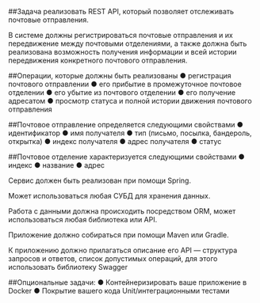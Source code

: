 ##Задача реализовать REST API, который позволяет
отслеживать почтовые отправления.

В системе должны регистрироваться почтовые
отправления и их передвижение
между почтовыми отделениями, а также должна быть
реализована возможность получения информации и
всей истории передвижения конкретного почтового
отправления.

##Операции, которые должны быть реализованы
●	 регистрация почтового отправлении
●	 его прибытие в промежуточное почтовое отделении
●	 его убытие из почтового отделении
●	 его получение адресатом
●	 просмотр статуса и полной истории движения почтового отправления

##Почтовое отправление определяется следующими
свойствами 
●	 идентификатор
●	 имя получателя
●	 тип (письмо, посылка, бандероль, открытка)
●	 индекс получателя
●	 адрес получателя
●	 статус

##Почтовое отделение характеризуется следующими
свойствами
●	 индекс
●	 название
●	 адрес




Сервис должен быть реализован при помощи Spring.

Может использоваться любая СУБД для хранения
данных.

Работа с данными должна происходить посредством
ORM, может использоваться любая библиотека или
API.

Приложение должно собираться при помощи Maven
или Gradle.

К приложению должно прилагаться описание его API —
структура запросов и ответов, список допустимых
операций, для этого использовать библиотеку Swagger

##Опциональные задачи: 
●	Контейнеризировать ваше приложение в Docker
●	Покрытие вашего кода Unit/интеграционными тестами

